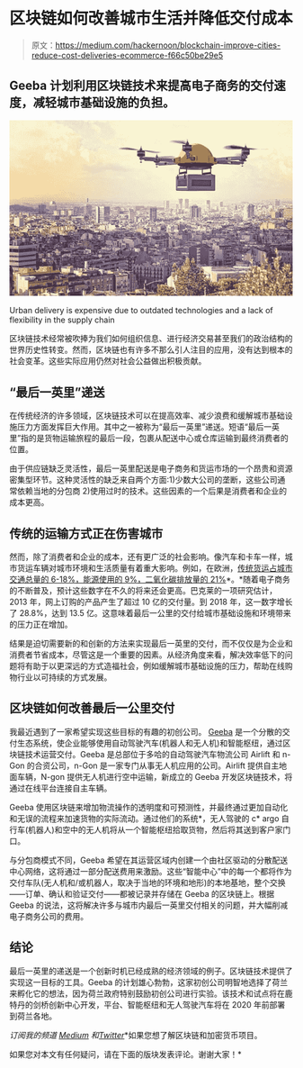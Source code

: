 # 区块链如何改善城市生活并降低交付成本

> 原文：<https://medium.com/hackernoon/blockchain-improve-cities-reduce-cost-deliveries-ecommerce-f66c50be29e5>

## Geeba 计划利用区块链技术来提高电子商务的交付速度，减轻城市基础设施的负担。

![](img/5fa8f91007b50cddea48fbd7b0828913.png)

Urban delivery is expensive due to outdated technologies and a lack of flexibility in the supply chain

区块链技术经常被吹捧为我们如何组织信息、进行经济交易甚至我们的政治结构的世界历史性转变。然而，区块链也有许多不那么引人注目的应用，没有达到根本的社会变革。这些实际应用仍然对社会公益做出积极贡献。

## “最后一英里”递送

在传统经济的许多领域，区块链技术可以在提高效率、减少浪费和缓解城市基础设施压力方面发挥巨大作用。其中之一被称为“最后一英里”递送。短语“最后一英里”指的是货物运输旅程的最后一段，包裹从配送中心或仓库运输到最终消费者的位置。

由于供应链缺乏灵活性，最后一英里配送是电子商务和货运市场的一个昂贵和资源密集型环节。这种灵活性的缺乏来自两个方面:1)少数大公司的垄断，这些公司通常依赖当地的分包商 2)使用过时的技术。这些因素的一个后果是消费者和企业的成本更高。

## 传统的运输方式正在伤害城市

然而，除了消费者和企业的成本，还有更广泛的社会影响。像汽车和卡车一样，城市货运车辆对城市环境和生活质量有着重大影响。例如，在欧洲，[传统货运占城市交通总量的 6-18%，能源使用的 9%，二氧化碳排放量的 21%](http://www.mdpi.com/1996-1073/9/2/86/pdf)*。*随着电子商务的不断普及，预计这些数字在不久的将来还会更高。巴克莱的一项研究估计，2013 年，网上订购的产品产生了超过 10 亿的交付量。到 2018 年，这一数字增长了 28.8%，达到 13.5 亿。这意味着最后一公里的交付给城市基础设施和环境带来的压力正在增加。

结果是迫切需要新的和创新的方法来实现最后一英里的交付，而不仅仅是为企业和消费者节省成本，尽管这是一个重要的因素。从经济角度来看，解决效率低下的问题将有助于以更深远的方式造福社会，例如缓解城市基础设施的压力，帮助在线购物行业以可持续的方式发展。

## 区块链如何改善最后一公里交付

我最近遇到了一家希望实现这些目标的有趣的初创公司。 [Geeba](https://bit.ly/2Ia5XJi) 是一个分散的交付生态系统，使企业能够使用自动驾驶汽车(机器人和无人机)和智能枢纽，通过区块链技术运营交付。Geeba 是总部位于多哈的自动驾驶汽车物流公司 Airlift 和 n-Gon 的合资公司，n-Gon 是一家专门从事无人机应用的公司。Airlift 提供自主地面车辆，N-gon 提供无人机进行空中运输，新成立的 Geeba 开发区块链技术，将通过在线平台连接自主车辆。

Geeba 使用区块链来增加物流操作的透明度和可预测性，并最终通过更加自动化和无误的流程来加速货物的实际流动。通过他们的系统*，无人驾驶的 c* argo 自行车(机器人)和空中的无人机将从一个智能枢纽拾取货物，然后将其送到客户家门口。

与分包商模式不同，Geeba 希望在其运营区域内创建一个由社区驱动的分散配送中心网络，这将通过一部分配送费用来激励。这些“智能中心”中的每一个都将作为交付车队(无人机和/或机器人，取决于当地的环境和地形)的本地基地，整个交换——订单、确认和验证交付——都被记录并存储在 Geeba 的区块链上。根据 Geeba 的说法，这将解决许多与城市内最后一英里交付相关的问题，并大幅削减电子商务公司的费用。

## 结论

最后一英里的递送是一个创新时机已经成熟的经济领域的例子。区块链技术提供了实现这一目标的工具。Geeba 的计划雄心勃勃，这家初创公司明智地选择了荷兰来孵化它的想法，因为荷兰政府特别鼓励初创公司进行实验。该技术和试点将在鹿特丹的剑桥创新中心开发，平台、智能枢纽和无人驾驶汽车将在 2020 年前部署到荷兰各地。

*订阅我的频道* [*Medium*](/@minadown) *和*[*Twitter*](https://twitter.com/minad21)*如果您想了解区块链和加密货币项目。

如果您对本文有任何疑问，请在下面的版块发表评论。谢谢大家！*